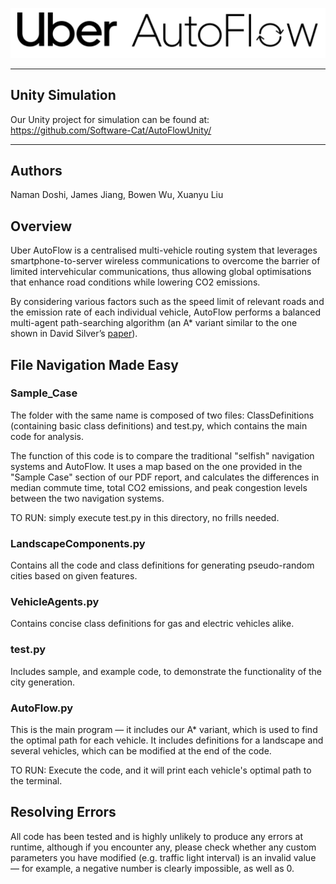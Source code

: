 ![Untitled](logo.png)

---

## Unity Simulation

Our Unity project for simulation can be found at: https://github.com/Software-Cat/AutoFlowUnity/

---

## Authors

Naman Doshi, James Jiang, Bowen Wu, Xuanyu Liu

## Overview

Uber AutoFlow is a centralised multi-vehicle routing system that leverages smartphone-to-server wireless communications to overcome the barrier of limited intervehicular communications, thus allowing global optimisations that enhance road conditions while lowering CO2 emissions.

By considering various factors such as the speed limit of relevant roads and the emission rate of each individual vehicle, AutoFlow performs a balanced multi-agent path-searching algorithm (an A\* variant similar to the one shown in David Silver’s [paper](https://www.davidsilver.uk/wp-content/uploads/2020/03/coop-path-AIWisdom.pdf)).

## File Navigation Made Easy

### Sample_Case

The folder with the same name is composed of two files: ClassDefinitions (containing basic class definitions) and test.py, which contains the main code for analysis.

The function of this code is to compare the traditional "selfish" navigation systems and AutoFlow. It uses a map based on the one provided in the "Sample Case" section of our PDF report, and calculates the differences in median commute time, total CO2 emissions, and peak congestion levels between the two navigation systems.

TO RUN: simply execute test.py in this directory, no frills needed.

### LandscapeComponents.py

Contains all the code and class definitions for generating pseudo-random cities based on given features.

### VehicleAgents.py

Contains concise class definitions for gas and electric vehicles alike.

### test.py

Includes sample, and example code, to demonstrate the functionality of the city generation.

### AutoFlow.py

This is the main program — it includes our A\* variant, which is used to find the optimal path for each vehicle. It includes definitions for a landscape and several vehicles, which can be modified at the end of the code.

TO RUN: Execute the code, and it will print each vehicle's optimal path to the terminal.

## Resolving Errors

All code has been tested and is highly unlikely to produce any errors at runtime, although if you encounter any, please check whether any custom parameters you have modified (e.g. traffic light interval) is an invalid value — for example, a negative number is clearly impossible, as well as 0.
